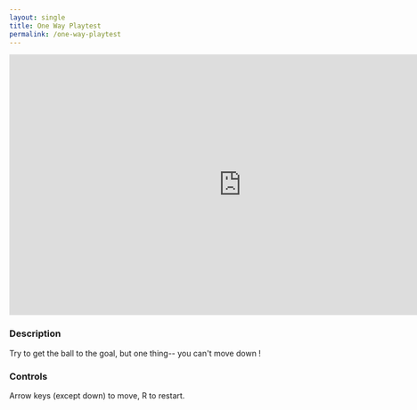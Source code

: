 ```yaml
---
layout: single
title: One Way Playtest
permalink: /one-way-playtest
---
```


<iframe src="https://sheepstudios.net/static/one-way/index.html" style="border:0px #ffffff none;" name="myiFrame" scrolling="no" frameborder="1" marginheight="0px" marginwidth="0px" height="468px" width="832px" allowfullscreen></iframe>

<br />

### Description
Try to get the ball to the goal, but one thing-- you can't move down ! 

### Controls
Arrow keys (except down) to move, R to restart.
